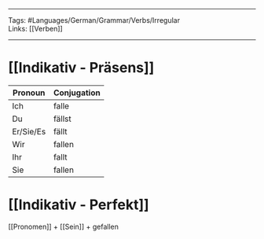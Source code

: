 ___
Tags: #Languages/German/Grammar/Verbs/Irregular  
Links: [[Verben]]
___
# [[Indikativ - Präsens]]
Pronoun|Conjugation
------------ | ------------
Ich | falle
Du | fällst
Er/Sie/Es | fällt
Wir | fallen
Ihr | fallt
Sie | fallen


# [[Indikativ - Perfekt]]
[[Pronomen]] + [[Sein]] + gefallen